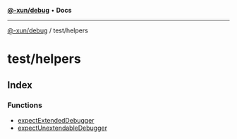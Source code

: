 [**@-xun/debug**](../../README.md) • **Docs**

***

[@-xun/debug](../../README.md) / test/helpers

# test/helpers

## Index

### Functions

- [expectExtendedDebugger](functions/expectExtendedDebugger.md)
- [expectUnextendableDebugger](functions/expectUnextendableDebugger.md)
